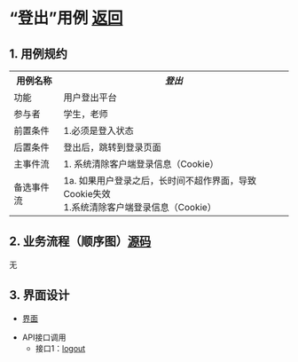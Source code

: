 # “登出”用例 <a href="https://github.com/WangHanWei19971211/is_analysis/blob/master/test6/README.md">返回</a>

## 1. 用例规约

<table>
  <tr>
    <th colspan="4">用例名称</th>
    <th colspan="3"><span style="font-weight:bold;font-style:italic">登出</span></th>
  </tr>
  <tr>
    <td colspan="4">功能</td>
    <td colspan="3">用户登出平台</td>
  </tr>
  <tr>
    <td colspan="4">参与者</td>
    <td colspan="3">学生，老师</td>
  </tr>
  <tr>
    <td colspan="4">前置条件</td>
    <td colspan="3">1.必须是登入状态<br></td>
  </tr>
  <tr>
    <td colspan="4">后置条件</td>
    <td colspan="3">登出后，跳转到登录页面<br></td>
  </tr>
  <tr>
    <td colspan="4">主事件流</td>
    <td colspan="3">1. 系统清除客户端登录信息（Cookie）</td>
  </tr>
  <tr>
    <td colspan="4">备选事件流</td>
    <td colspan="3">1a. 如果用户登录之后，长时间不超作界面，导致Cookie失效 <br>   1.系统清除客户端登录信息（Cookie）</td>
  </tr>
</table>

## 2. 业务流程（顺序图）<a href="https://github.com/WangHanWei19971211/is_analysis/blob/master/test6/用例/src/uml6.8.puml">源码</a>
无
## 3. 界面设计
* <a href="https://wanghanwei19971211.github.io/is_analysis_pages/test6/6.8.html">界面</a>
- API接口调用
    - 接口1：[logout](../接口/logout.md)
